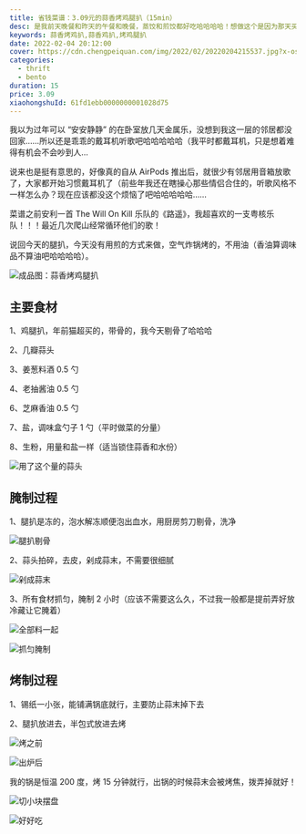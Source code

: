 ```yaml
---
title: 省钱菜谱：3.09元的蒜香烤鸡腿扒（15min）
desc: 是我前天晚餐和昨天的午餐和晚餐，蒸饺和煎饺都好吃哈哈哈哈！想做这个是因为那天买的芋头太大个了，剩下的感觉要吃好久，干脆包成饺子！也是潮汕这边比较常见的小吃用料，这个做法是沿袭了我家那边的芋粿、芋丝球（芋丸）、芋丝糕等小吃的做法，做了一点调整。
keywords: 蒜香烤鸡扒,蒜香鸡扒,烤鸡腿扒
date: 2022-02-04 20:12:00
cover: https://cdn.chengpeiquan.com/img/2022/02/20220204215537.jpg?x-oss-process=image/interlace,1
categories:
  - thrift
  - bento
duration: 15
price: 3.09
xiaohongshuId: 61fd1ebb0000000001028d75
---
```


我以为过年可以 “安安静静” 的在卧室放几天金属乐，没想到我这一层的邻居都没回家……所以还是乖乖的戴耳机听歌吧哈哈哈哈哈（我平时都戴耳机，只是想着难得有机会不会吵到人…

说来也是挺有意思的，好像真的自从 AirPods 推出后，就很少有邻居用音箱放歌了，大家都开始习惯戴耳机了（前些年我还在瞎操心那些情侣合住的，听歌风格不一样怎么办？现在应该都没这个烦恼了吧哈哈哈哈哈……

菜谱之前安利一首 The Will On Kill 乐队的《路遥》，我超喜欢的一支粤核乐队！！！最近几次爬山经常循环他们的歌！

说回今天的腿扒，今天没有用煎的方式来做，空气炸锅烤的，不用油（香油算调味品不算油吧哈哈哈哈）。

![成品图：蒜香烤鸡腿扒](https://cdn.chengpeiquan.com/img/2022/02/20220204215359.jpg?x-oss-process=image/interlace,1)

## 主要食材

1、鸡腿扒，年前猫超买的，带骨的，我今天剔骨了哈哈哈

2、几瓣蒜头

3、姜葱料酒 0.5 勺

4、老抽酱油 0.5 勺

6、芝麻香油 0.5 勺

7、盐，调味盒勺子 1 勺（平时做菜的分量）

8、生粉，用量和盐一样（适当锁住蒜香和水份）

![用了这个量的蒜头](https://cdn.chengpeiquan.com/img/2022/02/20220204215353.jpg?x-oss-process=image/interlace,1)

## 腌制过程

1、腿扒是冻的，泡水解冻顺便泡出血水，用厨房剪刀剔骨，洗净

![腿扒剔骨](https://cdn.chengpeiquan.com/img/2022/02/20220204215352.jpg?x-oss-process=image/interlace,1)

2、蒜头拍碎，去皮，剁成蒜末，不需要很细腻

![剁成蒜末](https://cdn.chengpeiquan.com/img/2022/02/20220204215354.jpg?x-oss-process=image/interlace,1)

3、所有食材抓匀，腌制 2 小时（应该不需要这么久，不过我一般都是提前弄好放冷藏让它腌着）

![全部料一起](https://cdn.chengpeiquan.com/img/2022/02/20220204215355.jpg?x-oss-process=image/interlace,1)

![抓匀腌制](https://cdn.chengpeiquan.com/img/2022/02/20220204215356.jpg?x-oss-process=image/interlace,1)

## 烤制过程

1、锡纸一小张，能铺满锅底就行，主要防止蒜末掉下去

2、腿扒放进去，半包式放进去烤

![烤之前](https://cdn.chengpeiquan.com/img/2022/02/20220204215357.jpg?x-oss-process=image/interlace,1)

![出炉后](https://cdn.chengpeiquan.com/img/2022/02/20220204215358.jpg?x-oss-process=image/interlace,1)

我的锅是恒温 200 度，烤 15 分钟就行，出锅的时候蒜末会被烤焦，拨弄掉就好！

![切小块摆盘](https://cdn.chengpeiquan.com/img/2022/02/20220204215400.jpg?x-oss-process=image/interlace,1)

![好好吃](https://cdn.chengpeiquan.com/img/2022/02/20220204215401.jpg?x-oss-process=image/interlace,1)
